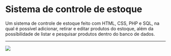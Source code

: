 <h1>Sistema de controle de estoque</h1>
Um sistema de controle de estoque feito com HTML, CSS, PHP e SQL, na qual é possível adicionar, retirar e editar produtos do estoque, além da possíbilidade de listar e pesquisar produtos dentro do banco de dados.
<br><hr>
<img src='https://i.imgur.com/IQ7z8Ak.png'>
<br>
